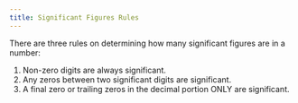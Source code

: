 ```yaml
---
title: Significant Figures Rules 
---
```


There are three rules on determining how many significant figures are in a number:

1. Non-zero digits are always significant.
2. Any zeros between two significant digits are significant.
3. A final zero or trailing zeros in the decimal portion ONLY are significant.
